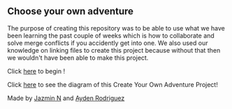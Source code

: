 ## Choose your own adventure

The purpose of creating this repository was to be able to use what we have been learning the past couple of weeks which is how to collaborate and solve merge conflicts if you accidently get into one. We also used our knowledge on linking files to create this project because without that then we wouldn't have been able to make this project.

Click [here](abandoned-house.md) to begin !

Click [here](https://docs.google.com/drawings/d/1vLHO0SSbJXe_TXP5GylnsEiTBz-xDDw5HRLUNgrx5DY/edit?usp=sharing) to see the diagram of this Create Your Own Adventure Project!

Made by [Jazmin N](https://github.com/jazminn7822) and [Ayden Rodriguez](https://github.com/aydenr7109)
